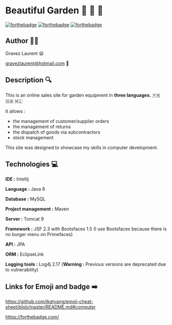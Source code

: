 # Beautiful Garden :herb: :deciduous_tree: :sunflower:

[![forthebadge](https://forthebadge.com/images/badges/built-with-love.svg)](https://forthebadge.com)
[![forthebadge](https://forthebadge.com/images/badges/powered-by-electricity.svg)](https://forthebadge.com)
[![forthebadge](https://forthebadge.com/images/badges/made-with-java.svg)](https://forthebadge.com)

## Author :man_technologist:

Gravez Laurent :smiley:

gravezlaurent@hotmail.com :email:

## Description :mag:

This is an online sales site for garden equipment in **three languages.** :fr: :uk: :netherlands:
 
It allows : 

- the management of customer/supplier orders 
- the management of returns
- the dispatch of goods via subcontractors
- stock management

This site was designed to showcase my skills in computer development.

## Technologies :computer: 

**IDE :** Intellij

**Language :** Java 8

**Database :** MySQL

**Project management :** Maven 

**Server :** Tomcat 9

**Framework :** JSF 2.3 with Bootsfaces 1.5 (I use Bootsfaces because there is no burger menu on Primefaces)

**API :** JPA

**ORM :** EclipseLink

**Logging tools :** Log4j 2.17 (**Warning :** Previous versions are deprecated due to vulnerability) 

## Links for Emoji and badge 	:arrow_right:

https://github.com/ikatyang/emoji-cheat-sheet/blob/master/README.md#computer

https://forthebadge.com/

